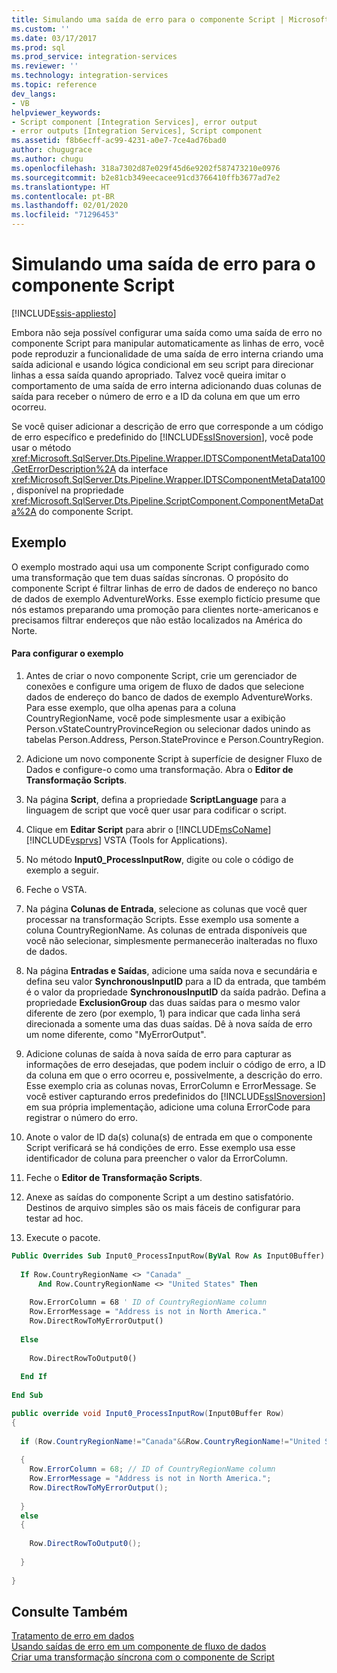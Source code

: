 ```yaml
---
title: Simulando uma saída de erro para o componente Script | Microsoft Docs
ms.custom: ''
ms.date: 03/17/2017
ms.prod: sql
ms.prod_service: integration-services
ms.reviewer: ''
ms.technology: integration-services
ms.topic: reference
dev_langs:
- VB
helpviewer_keywords:
- Script component [Integration Services], error output
- error outputs [Integration Services], Script component
ms.assetid: f8b6ecff-ac99-4231-a0e7-7ce4ad76bad0
author: chugugrace
ms.author: chugu
ms.openlocfilehash: 318a7302d87e029f45d6e9202f587473210e0976
ms.sourcegitcommit: b2e81cb349eecacee91cd3766410ffb3677ad7e2
ms.translationtype: HT
ms.contentlocale: pt-BR
ms.lasthandoff: 02/01/2020
ms.locfileid: "71296453"
---
```

# <a name="simulating-an-error-output-for-the-script-component"></a>Simulando uma saída de erro para o componente Script

[!INCLUDE[ssis-appliesto](../../includes/ssis-appliesto-ssvrpluslinux-asdb-asdw-xxx.md)]


  Embora não seja possível configurar uma saída como uma saída de erro no componente Script para manipular automaticamente as linhas de erro, você pode reproduzir a funcionalidade de uma saída de erro interna criando uma saída adicional e usando lógica condicional em seu script para direcionar linhas a essa saída quando apropriado. Talvez você queira imitar o comportamento de uma saída de erro interna adicionando duas colunas de saída para receber o número de erro e a ID da coluna em que um erro ocorreu.  
  
 Se você quiser adicionar a descrição de erro que corresponde a um código de erro específico e predefinido do [!INCLUDE[ssISnoversion](../../includes/ssisnoversion-md.md)], você pode usar o método <xref:Microsoft.SqlServer.Dts.Pipeline.Wrapper.IDTSComponentMetaData100.GetErrorDescription%2A> da interface <xref:Microsoft.SqlServer.Dts.Pipeline.Wrapper.IDTSComponentMetaData100>, disponível na propriedade <xref:Microsoft.SqlServer.Dts.Pipeline.ScriptComponent.ComponentMetaData%2A> do componente Script.  
  
## <a name="example"></a>Exemplo  
 O exemplo mostrado aqui usa um componente Script configurado como uma transformação que tem duas saídas síncronas. O propósito do componente Script é filtrar linhas de erro de dados de endereço no banco de dados de exemplo AdventureWorks. Esse exemplo fictício presume que nós estamos preparando uma promoção para clientes norte-americanos e precisamos filtrar endereços que não estão localizados na América do Norte.  
  
#### <a name="to-configure-the-example"></a>Para configurar o exemplo  
  
1.  Antes de criar o novo componente Script, crie um gerenciador de conexões e configure uma origem de fluxo de dados que selecione dados de endereço do banco de dados de exemplo AdventureWorks. Para esse exemplo, que olha apenas para a coluna CountryRegionName, você pode simplesmente usar a exibição Person.vStateCountryProvinceRegion ou selecionar dados unindo as tabelas Person.Address, Person.StateProvince e Person.CountryRegion.  
  
2.  Adicione um novo componente Script à superfície de designer Fluxo de Dados e configure-o como uma transformação. Abra o **Editor de Transformação Scripts**.  
  
3.  Na página **Script**, defina a propriedade **ScriptLanguage** para a linguagem de script que você quer usar para codificar o script.  
  
4.  Clique em **Editar Script** para abrir o [!INCLUDE[msCoName](../../includes/msconame-md.md)] [!INCLUDE[vsprvs](../../includes/vsprvs-md.md)] VSTA (Tools for Applications).  
  
5.  No método **Input0_ProcessInputRow**, digite ou cole o código de exemplo a seguir.  
  
6.  Feche o VSTA.  
  
7.  Na página **Colunas de Entrada**, selecione as colunas que você quer processar na transformação Scripts. Esse exemplo usa somente a coluna CountryRegionName. As colunas de entrada disponíveis que você não selecionar, simplesmente permanecerão inalteradas no fluxo de dados.  
  
8.  Na página **Entradas e Saídas**, adicione uma saída nova e secundária e defina seu valor **SynchronousInputID** para a ID da entrada, que também é o valor da propriedade **SynchronousInputID** da saída padrão. Defina a propriedade **ExclusionGroup** das duas saídas para o mesmo valor diferente de zero (por exemplo, 1) para indicar que cada linha será direcionada a somente uma das duas saídas. Dê à nova saída de erro um nome diferente, como "MyErrorOutput".  
  
9. Adicione colunas de saída à nova saída de erro para capturar as informações de erro desejadas, que podem incluir o código de erro, a ID da coluna em que o erro ocorreu e, possivelmente, a descrição do erro. Esse exemplo cria as colunas novas, ErrorColumn e ErrorMessage. Se você estiver capturando erros predefinidos do [!INCLUDE[ssISnoversion](../../includes/ssisnoversion-md.md)] em sua própria implementação, adicione uma coluna ErrorCode para registrar o número do erro.  
  
10. Anote o valor de ID da(s) coluna(s) de entrada em que o componente Script verificará se há condições de erro. Esse exemplo usa esse identificador de coluna para preencher o valor da ErrorColumn.  
  
11. Feche o **Editor de Transformação Scripts**.  
  
12. Anexe as saídas do componente Script a um destino satisfatório. Destinos de arquivo simples são os mais fáceis de configurar para testar ad hoc.  
  
13. Execute o pacote.  
  
```vb  
Public Overrides Sub Input0_ProcessInputRow(ByVal Row As Input0Buffer)  
  
  If Row.CountryRegionName <> "Canada" _  
      And Row.CountryRegionName <> "United States" Then  
  
    Row.ErrorColumn = 68 ' ID of CountryRegionName column  
    Row.ErrorMessage = "Address is not in North America."  
    Row.DirectRowToMyErrorOutput()  
  
  Else  
  
    Row.DirectRowToOutput0()  
  
  End If  
  
End Sub  
```  
  
```csharp  
public override void Input0_ProcessInputRow(Input0Buffer Row)  
{  
  
  if (Row.CountryRegionName!="Canada"&&Row.CountryRegionName!="United States")  
  
  {  
    Row.ErrorColumn = 68; // ID of CountryRegionName column  
    Row.ErrorMessage = "Address is not in North America.";  
    Row.DirectRowToMyErrorOutput();  
  
  }  
  else  
  {  
  
    Row.DirectRowToOutput0();  
  
  }  
  
}  
```  
  
## <a name="see-also"></a>Consulte Também  
 [Tratamento de erro em dados](../../integration-services/data-flow/error-handling-in-data.md)   
 [Usando saídas de erro em um componente de fluxo de dados](../../integration-services/extending-packages-custom-objects/data-flow/using-error-outputs-in-a-data-flow-component.md)   
 [Criar uma transformação síncrona com o componente de Script](../../integration-services/extending-packages-scripting-data-flow-script-component-types/creating-a-synchronous-transformation-with-the-script-component.md)  
  
  
